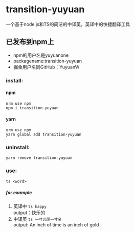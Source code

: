 # transition-yuyuan
一个基于node.js和TS的简洁的中译英，英译中的快捷翻译工具

##  已发布到npm上
- npm的用户名是yuyuanone
- packagename:transition-yuyuan
- 掘金用户名同GitHub：YuyuanW
### install: 
#### npm
```
nrm use npm
npm i transition-yuyuan
```
#### yarn
```
yrm use npm
yarn global add transition-yuyuan
```

### uninstall:
```
yarn remove transition-yuyuan
```

### use:
```ts <word>```

##### for example
1. 英译中
```ts happy```\
  output：快乐的
2. 中译英
```ts 一寸光阴一寸金```\
  output: An inch of time is an inch of gold
